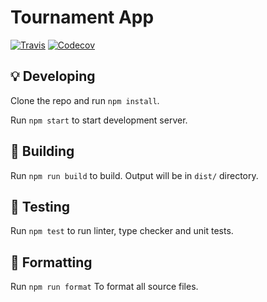 # Tournament App

[![Travis](https://img.shields.io/travis/phaux/tournament-app)](https://travis-ci.org/phaux/tournament-app)
[![Codecov](https://img.shields.io/codecov/c/gh/phaux/tournament-app)](https://codecov.io/gh/phaux/tournament-app)

## 💡 Developing

Clone the repo and run `npm install`.

Run `npm start` to start development server.

## 🔧 Building

Run `npm run build` to build. Output will be in `dist/` directory.

## 🔎 Testing

Run `npm test` to run linter, type checker and unit tests.

## 💅 Formatting

Run `npm run format` To format all source files.
